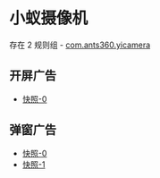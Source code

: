 # 小蚁摄像机

存在 2 规则组 - [com.ants360.yicamera](/src/apps/com.ants360.yicamera.ts)

## 开屏广告

- [快照-0](https://i.gkd.li/import/13426833)

## 弹窗广告

- [快照-0](https://i.gkd.li/import/13463241)
- [快照-1](https://i.gkd.li/import/13543175)
